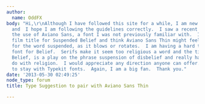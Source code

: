 ```yaml
---
author:
  name: OddFX
body: "Hi,\r\nAlthough I have followed this site for a while, I am new to posting
  and  I hope I am following the guidelines correctly.  I saw a recent post suggesting
  the use of Aviano Sans, a font I was not previously familiar with.  I am doing the
  film title for Suspended Belief and think Aviano Sans Thin might feel very balanced
  for the word suspended, as it blows or rotates.  I am having a hard time with a
  font for Belief.  Serifs make it seem too religious a word and the title, Suspended
  Belief, is a play on the phrase suspension of disbelief and really has nothing to
  do with religion.  I would appreciate any direction anyone can offer.  I would like
  to stay with Typekit fonts.  Again, I am a big fan.  Thank you."
date: '2013-05-30 02:49:25'
node_type: forum
title: Type Suggestion to pair with Aviano Sans Thin

---
```

